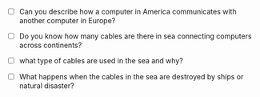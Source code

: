 - [ ] Can you describe how a computer in America communicates with another computer in Europe?

- [ ] Do you know how many cables are there in sea connecting computers across continents?

- [ ] what type of cables are used in the sea and why?

- [ ] What happens when the cables in the sea are destroyed by ships or natural disaster?
